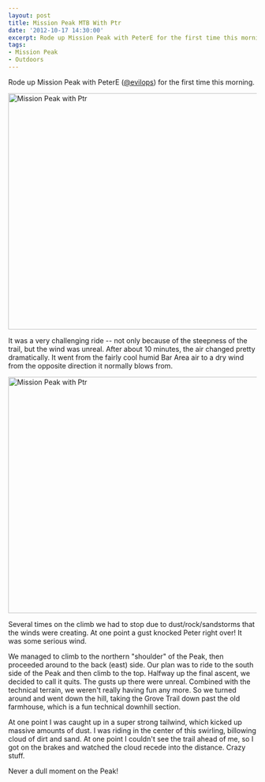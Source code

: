 ```yaml
---
layout: post
title: Mission Peak MTB With Ptr
date: '2012-10-17 14:30:00'
excerpt: Rode up Mission Peak with PeterE for the first time this morning.  Crazy wind!
tags:
- Mission Peak
- Outdoors
---
```


Rode up Mission Peak with PeterE (<a href="http://twitter.com/evilops">@evilops</a>) for the first time this morning.

<a href="http://www.flickr.com/photos/thenobot/8103725814/" title="Mission Peak with Ptr by thenobot, on Flickr"><img src="https://farm9.staticflickr.com/8051/8103725814_1f15c6a7c5_z.jpg" width="640" height="478" alt="Mission Peak with Ptr"></a>

It was a very challenging ride -- not only because of the steepness of the trail, but the wind was unreal. After about 10 minutes, the air changed pretty dramatically. It went from the fairly cool humid Bar Area air to a dry wind from the opposite direction it normally blows from.

<a href="http://www.flickr.com/photos/thenobot/8103710411/" title="Mission Peak with Ptr by thenobot, on Flickr"><img src="https://farm9.staticflickr.com/8469/8103710411_a7444d5ea9_z.jpg" width="640" height="478" alt="Mission Peak with Ptr"></a>

Several times on the climb we had to stop due to dust/rock/sandstorms that the winds were creating. At one point a gust knocked Peter right over! It was some serious wind.

We managed to climb to the northern "shoulder" of the Peak, then proceeded around to the back (east) side. Our plan was to ride to the south side of the Peak and then climb to the top. Halfway up the final ascent, we decided to call it quits. The gusts up there were unreal. Combined with the technical terrain, we weren't really having fun any more. So we turned around and went down the hill, taking the Grove Trail down past the old farmhouse, which is a fun technical downhill section.

At one point I was caught up in a super strong tailwind, which kicked up massive amounts of dust. I was riding in the center of this swirling, billowing cloud of dirt and sand. At one point I couldn't see the trail ahead of me, so I got on the brakes and watched the cloud recede into the distance. Crazy stuff.

Never a dull moment on the Peak!
